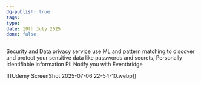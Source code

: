 ```yaml
---
dg-publish: true
tags: 
type: 
date: 19th July 2025
done: false
---
```


Security and Data privacy service use ML and pattern matching to discover and protect your sensitive data like passwords and secrets, Personally Identifiable information PII
Notify you with Eventbridge

![[Udemy ScreenShot 2025-07-06 22-54-10.webp]]